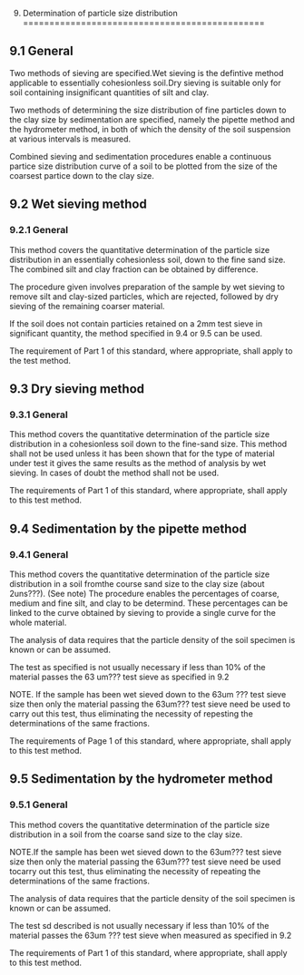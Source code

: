 9. Determination of particle size distribution
==============================================

9.1 General
------------------------

Two methods of sieving are specified.Wet sieving is the defintive method applicable to essentially cohesionless soil.Dry sieving is suitable only for soil containing insignificant quantities of silt and clay.

Two methods of determining the size distribution of fine particles down to the clay size by sedimentation are specified, namely the pipette method and the hydrometer method, in both of which the density of the soil suspension at various intervals is measured.

Combined sieving and sedimentation procedures enable a continuous partice size distribution curve of a soil to be plotted from the size of the coarsest partice down to the clay size.
 
 
9.2 Wet sieving method
--------------------

### 9.2.1 General
This method covers the quantitative determination of the particle size distribution in an essentially cohesionless soil, down to the fine sand size. The combined silt and clay fraction can be obtained by difference.

The procedure given involves preparation of the sample by wet sieving to remove silt and clay-sized particles, which are rejected, followed by dry sieving of the remaining coarser material.

If the soil does not contain particies retained on a 2mm test sieve in significant quantity, the method specified in 9.4 or 9.5 can be used.

The requirement of Part 1 of this standard, where appropriate, shall apply to the test method.


9.3 Dry sieving method
-------------------------
 
### 9.3.1 General

This method covers the quantitative determination of the particle size distribution in a cohesionless soil down to the fine-sand size. This method shall not be used unless it has been shown that for the type of material under test it gives the same results as the method of analysis by wet sieving. In cases of doubt the method shall not be used.

The requirements of Part 1 of this standard, where appropriate, shall apply to this test method.


9.4 Sedimentation by the pipette method
--------------------------------------

### 9.4.1 General

This method covers the quantitative determination of the particle size distribution in a soil fromthe course sand size to the clay size (about 2uns???). (See note) The procedure enables the percentages of coarse, medium and fine silt, and clay to be determind. These percentages can be linked to the curve obtained by sieving to provide a single curve for the whole material.

The analysis of data requires that the particle density of the soil specimen is known or can be assumed.

The test as specified is not usually necessary if less than 10% of the material passes the 63 um??? test sieve as specified in 9.2

NOTE. If the sample has been wet sieved down to the 63um ??? test sieve size then only the material passing the 63um??? test sieve need be used to carry out this test, thus eliminating the necessity of repesting the determinations of the same fractions.

The requirements of Page 1 of this standard, where appropriate, shall apply to this test method.




9.5 Sedimentation by the hydrometer method
---------------------------------------------

### 9.5.1 General

This method covers the quantitative determination of the particle size distribution in a soil from the coarse sand size to the clay size.

NOTE.If the sample has been wet sieved down to the 63um??? test sieve size then only the material passing the 63um??? test sieve need be used tocarry out this test, thus eliminating the necessity of repeating the determinations of the same fractions.

The analysis of data requires that the particle density of the soil specimen is known or can be assumed.

The test sd described is not usually necessary if less than 10% of the material passes the 63um ??? test sieve when measured as specified in 9.2

The requirements of Part 1 of this standard, where appropriate, shall apply to this test method.




